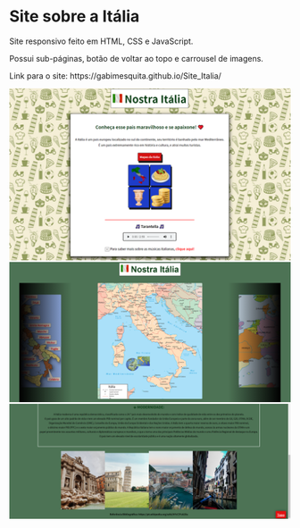 # Site sobre a Itália

 
<p>Site responsivo feito em HTML, CSS e JavaScript.</p>


<p>Possui sub-páginas, botão de voltar ao topo e carrousel de imagens.</p>


<p>Link para o site: https://gabimesquita.github.io/Site_Italia/</p>


<img src="img/siteitalia.png">

<img src="img/siteitalia2.png">

<img src="img/siteitalia3.png">


